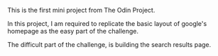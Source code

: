 This is the first mini project from The Odin Project.

In this project, I am required to replicate the basic layout of google's homepage as the easy part of the challenge.

The difficult part of the challenge, is building the search results page.

